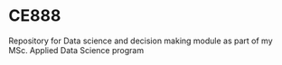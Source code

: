 # CE888
Repository for Data science and decision making module as part of my MSc. Applied Data Science program
